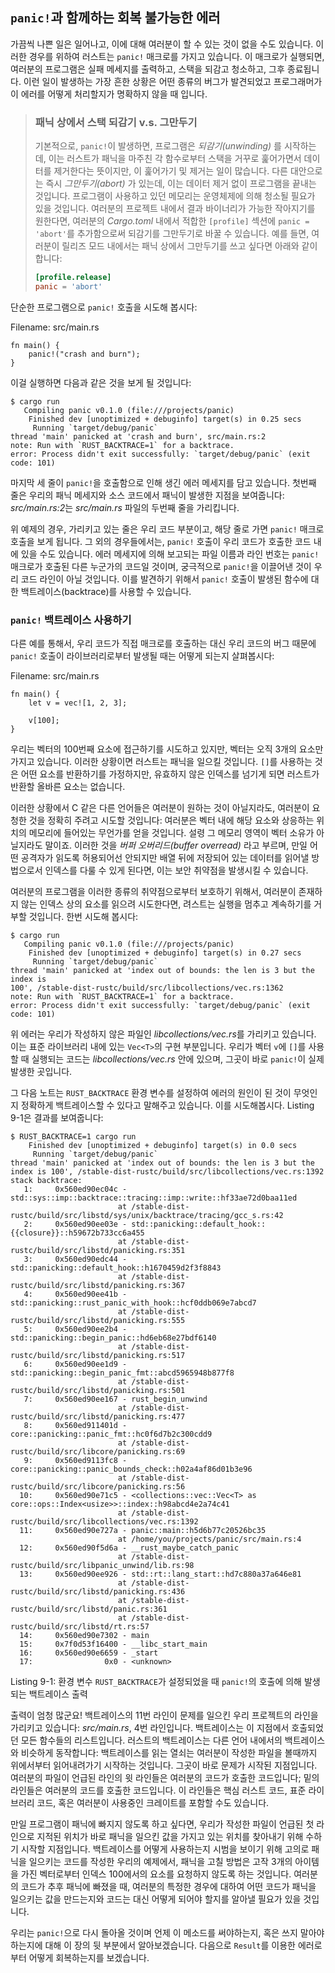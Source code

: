 ## `panic!`과 함께하는 회복 불가능한 에러

가끔씩 나쁜 일은 일어나고, 이에 대해 여러분이 할 수 있는 것이 없을 수도 있습니다. 이러한 경우를 위하여
러스트는 `panic!` 매크로를 가지고 있습니다. 이 매크로가 실행되면, 여러분의 프로그램은 실패 메세지를
출력하고, 스택을 되감고 청소하고, 그후 종료됩니다. 이런 일이 발생하는 가장 흔한 상황은 어떤 종류의
버그가 발견되었고 프로그래머가 이 에러를 어떻게 처리할지가 명확하지 않을 때 입니다. 

> ### 패닉 상에서 스택 되감기 v.s. 그만두기
>
> 기본적으로, `panic!`이 발생하면, 프로그램은 *되감기(unwinding)* 를 시작하는데, 이는 러스트가
> 패닉을 마주친 각 함수로부터 스택을 거꾸로 훑어가면서 데이터를 제거한다는 뜻이지만, 이 훑어가기 및
> 제거는 일이 많습니다. 다른 대안으로는 즉시 *그만두기(abort)* 가 있는데, 이는 데이터 제거 없이
> 프로그램을 끝내는 것입니다. 프로그램이 사용하고 있던 메모리는 운영체제에 의해 청소될 필요가 있을
> 것입니다. 여러분의 프로젝트 내에서 결과 바이너리가 가능한 작아지기를 원한다면, 여러분의
> *Cargo.toml* 내에서 적합한 `[profile]` 섹션에 `panic = 'abort'`를 추가함으로써 되감기를
> 그만두기로 바꿀 수 있습니다. 예를 들면, 여러분이 릴리즈 모드 내에서는 패닉 상에서 그만두기를
> 쓰고 싶다면 아래와 같이 합니다:
>
> ```toml
> [profile.release]
> panic = 'abort'
> ```

단순한 프로그램으로 `panic!` 호출을 시도해 봅시다:

<span class="filename">Filename: src/main.rs</span>

```rust,should_panic
fn main() {
    panic!("crash and burn");
}
```

이걸 실행하면 다음과 같은 것을 보게 될 것입니다:

```text
$ cargo run
   Compiling panic v0.1.0 (file:///projects/panic)
    Finished dev [unoptimized + debuginfo] target(s) in 0.25 secs
     Running `target/debug/panic`
thread 'main' panicked at 'crash and burn', src/main.rs:2
note: Run with `RUST_BACKTRACE=1` for a backtrace.
error: Process didn't exit successfully: `target/debug/panic` (exit code: 101)
```

마지막 세 줄이 `panic!`을 호출함으로 인해 생긴 에러 메세지를 담고 있습니다. 첫번째 줄은 우리의 패닉
메세지와 소스 코드에서 패닉이 발생한 지점을 보여줍니다: *src/main.rs:2*는 *src/main.rs* 파일의
두번째 줄을 가리킵니다.

위 예제의 경우, 가리키고 있는 줄은 우리 코드 부분이고, 해당 줄로 가면 `panic!` 매크로 호출을 보게 됩니다.
그 외의 경우들에서는, `panic!` 호출이 우리 코드가 호출한 코드 내에 있을 수도 있습니다. 에러 메세지에
의해 보고되는 파일 이름과 라인 번호는 `panic!` 매크로가 호출된 다른 누군가의 코드일 것이며, 궁극적으로
`panic!`을 이끌어낸 것이 우리 코드 라인이 아닐 것입니다. 이를 발견하기 위해서 `panic!` 호출이
발생된 함수에 대한 백트레이스(backtrace)를 사용할 수 있습니다.

### `panic!` 백트레이스 사용하기

다른 예를 통해서, 우리 코드가 직접 매크로를 호출하는 대신 우리 코드의 버그 때문에 `panic!` 호출이
라이브러리로부터 발생될 때는 어떻게 되는지 살펴봅시다:

<span class="filename">Filename: src/main.rs</span>

```rust,should_panic
fn main() {
    let v = vec![1, 2, 3];

    v[100];
}
```

우리는 벡터의 100번째 요소에 접근하기를 시도하고 있지만, 벡터는 오직 3개의 요소만 가지고 있습니다.
이러한 상황이면 러스트는 패닉을 일으킬 것입니다. `[]`를 사용하는 것은 어떤 요소를 반환하기를 가정하지만,
유효하지 않은 인덱스를 넘기게 되면 러스트가 반환할 올바른 요소는 없습니다.

이러한 상황에서 C 같은 다른 언어들은 여러분이 원하는 것이 아닐지라도, 여러분이 요청한 것을 정확히 주려고
시도할 것입니다: 여러분은 벡터 내에 해당 요소와 상응하는 위치의 메모리에 들어있는 무언가를 얻을 것입니다.
설령 그 메모리 영역이 벡터 소유가 아닐지라도 말이죠. 이러한 것을 *버퍼 오버리드(buffer overread)*
라고 부르며, 만일 어떤 공격자가 읽도록 허용되어선 안되지만 배열 뒤에 저장되어 있는 데이터를 읽어낼
방법으로서 인덱스를 다룰 수 있게 된다면, 이는 보안 취약점을 발생시킬 수 있습니다.

여러분의 프로그램을 이러한 종류의 취약점으로부터 보호하기 위해서, 여러분이 존재하지 않는 인덱스 상의
요소를 읽으려 시도한다면, 려스트는 실행을 멈추고 계속하기를 거부할 것입니다. 한번 시도해 봅시다:

```text
$ cargo run
   Compiling panic v0.1.0 (file:///projects/panic)
    Finished dev [unoptimized + debuginfo] target(s) in 0.27 secs
     Running `target/debug/panic`
thread 'main' panicked at 'index out of bounds: the len is 3 but the index is
100', /stable-dist-rustc/build/src/libcollections/vec.rs:1362
note: Run with `RUST_BACKTRACE=1` for a backtrace.
error: Process didn't exit successfully: `target/debug/panic` (exit code: 101)
```

위 에러는 우리가 작성하지 않은 파일인 *libcollections/vec.rs*를 가리키고 있습니다. 이는
표준 라이브러리 내에 있는 `Vec<T>`의 구현 부분입니다. 우리가 벡터 `v`에 `[]`를 사용할 때 실행되는
코드는 *libcollections/vec.rs* 안에 있으며, 그곳이 바로 `panic!`이 실제 발생한 곳입니다.

그 다음 노트는 `RUST_BACKTRACE` 환경 변수를 설정하여 에러의 원인이 된 것이 무엇인지 정확하게
백트레이스할 수 있다고 말해주고 있습니다. 이를 시도해봅시다. Listing 9-1은 결과를 보여줍니다:

```text
$ RUST_BACKTRACE=1 cargo run
    Finished dev [unoptimized + debuginfo] target(s) in 0.0 secs
     Running `target/debug/panic`
thread 'main' panicked at 'index out of bounds: the len is 3 but the index is 100', /stable-dist-rustc/build/src/libcollections/vec.rs:1392
stack backtrace:
   1:     0x560ed90ec04c - std::sys::imp::backtrace::tracing::imp::write::hf33ae72d0baa11ed
                        at /stable-dist-rustc/build/src/libstd/sys/unix/backtrace/tracing/gcc_s.rs:42
   2:     0x560ed90ee03e - std::panicking::default_hook::{{closure}}::h59672b733cc6a455
                        at /stable-dist-rustc/build/src/libstd/panicking.rs:351
   3:     0x560ed90edc44 - std::panicking::default_hook::h1670459d2f3f8843
                        at /stable-dist-rustc/build/src/libstd/panicking.rs:367
   4:     0x560ed90ee41b - std::panicking::rust_panic_with_hook::hcf0ddb069e7abcd7
                        at /stable-dist-rustc/build/src/libstd/panicking.rs:555
   5:     0x560ed90ee2b4 - std::panicking::begin_panic::hd6eb68e27bdf6140
                        at /stable-dist-rustc/build/src/libstd/panicking.rs:517
   6:     0x560ed90ee1d9 - std::panicking::begin_panic_fmt::abcd5965948b877f8
                        at /stable-dist-rustc/build/src/libstd/panicking.rs:501
   7:     0x560ed90ee167 - rust_begin_unwind
                        at /stable-dist-rustc/build/src/libstd/panicking.rs:477
   8:     0x560ed911401d - core::panicking::panic_fmt::hc0f6d7b2c300cdd9
                        at /stable-dist-rustc/build/src/libcore/panicking.rs:69
   9:     0x560ed9113fc8 - core::panicking::panic_bounds_check::h02a4af86d01b3e96
                        at /stable-dist-rustc/build/src/libcore/panicking.rs:56
  10:     0x560ed90e71c5 - <collections::vec::Vec<T> as core::ops::Index<usize>>::index::h98abcd4e2a74c41
                        at /stable-dist-rustc/build/src/libcollections/vec.rs:1392
  11:     0x560ed90e727a - panic::main::h5d6b77c20526bc35
                        at /home/you/projects/panic/src/main.rs:4
  12:     0x560ed90f5d6a - __rust_maybe_catch_panic
                        at /stable-dist-rustc/build/src/libpanic_unwind/lib.rs:98
  13:     0x560ed90ee926 - std::rt::lang_start::hd7c880a37a646e81
                        at /stable-dist-rustc/build/src/libstd/panicking.rs:436
                        at /stable-dist-rustc/build/src/libstd/panic.rs:361
                        at /stable-dist-rustc/build/src/libstd/rt.rs:57
  14:     0x560ed90e7302 - main
  15:     0x7f0d53f16400 - __libc_start_main
  16:     0x560ed90e6659 - _start
  17:                0x0 - <unknown>
```

<span class="caption">Listing 9-1: 환경 변수 `RUST_BACKTRACE`가 설정되었을 때 `panic!`의
호출에 의해 발생되는 백트레이스 출력</span>

출력이 엄청 많군요! 백트레이스의 11번 라인이 문제를 일으킨 우리 프로젝트의 라인을 가리키고 있습니다:
*src/main.rs*, 4번 라인입니다. 백트레이스는 이 지점에서 호출되었던 모든 함수들의 리스트입니다.
러스트의 백트레이스는 다른 언어 내에서의 백트레이스와 비슷하게 동작합니다: 백트레이스를 읽는 열쇠는
여러분이 작성한 파일을 볼때까지 위에서부터 읽어내려가기 시작하는 것입니다. 그곳이 바로 문제가 시작된
지점입니다. 여러분의 파일이 언급된 라인의 윗 라인들은 여러분의 코드가 호출한 코드입니다; 밑의 라인들은
여러분의 코드를 호출한 코드입니다. 이 라인들은 핵심 러스트 코드, 표준 라이브러리 코드, 혹은 여러분이
사용중인 크레이트를 포함할 수도 있습니다.

만일 프로그램이 패닉에 빠지지 않도록 하고 싶다면, 우리가 작성한 파일이 언급된 첫 라인으로 지적된 위치가
바로 패닉을 일으킨 값을 가지고 있는 위치를 찾아내기 위해 수하기 시작할 지점입니다. 백트레이스를 어떻게
사용하는지 시범을 보이기 위해 고의로 패닉을 일으키는 코드를 작성한 우리의 예제에서, 패닉을 고칠 방법은
고작 3개의 아이템을 가진 벡터로부터 인덱스 100에서의 요소를 요청하지 않도록 하는 것입니다. 여러분의
코드가 추후 패닉에 빠졌을 때, 여러분의 특정한 경우에 대하여 어떤 코드가 패닉을 일으키는 값을 만드는지와
코드는 대신 어떻게 되어야 할지를 알아낼 필요가 있을 것입니다.

우리는 `panic!`으로 다시 돌아올 것이며 언제 이 메소드를 써야하는지, 혹은 쓰지 말아야 하는지에 대해
이 장의 뒷 부분에서 알아보겠습니다. 다음으로 `Result`를 이용한 에러로부터 어떻게 회복하는지를 보겠습니다.

